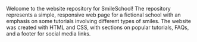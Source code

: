 Welcome to the website repository for SmileSchool! The repository represents a simple, responsive web page for a fictional school with an emphasis on some tutorials involving different types of smiles. The website was created with HTML and CSS, with sections on popular tutorials, FAQs, and a footer for social media links. 
